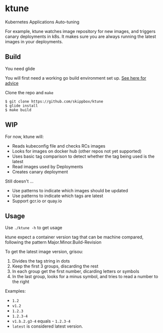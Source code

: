 # ktune
Kubernetes Applications Auto-tuning

For example, ktune watches image repository for new images, and triggers canary deployments in k8s.
It makes sure you are always running the latest images in your deployments.

## Build

You need glide

You will first need a working go build environment set up. [See here for advice](https://golang.org/doc/install)

Clone the repo and ```make```

```
$ git clone https://github.com/skippbox/ktune
$ glide install
$ make build
```

## WIP

For now, ktune will:
- Reads kubeconfig file and checks RCs images
- Looks for images on docker hub (other repos not yet supported)
- Uses basic tag comparison to detect whether the tag being used is the latest
- Read images used by Deployments
- Creates canary deployment

Still doesn't ...
- Use patterns to indicate which images should be updated
- Use patterns to indicate which tags are latest
- Support gcr.io or quay.io

## Usage

Use ```./ktune -h``` to get usage

ktune expect a container version tag that can be machine compared, following the pattern
Major.Minor.Build-Revision

To get the latest image version, grisou:

1. Divides the tag string in dots
2. Keep the first 3 groups, discarding the rest
3. In each group get the first number, dicarding letters or symbols 
4. In the last group, looks for a minus symbol, and tries to read a number to the right

Examples:
- ```1.2```
- ```v1.2```
- ```1.2.3```
- ```1.2.3-4```
- ```v1.b.2.g3-4``` equals - ```1.2.3-4```
- ```latest``` is considered latest version.
 

